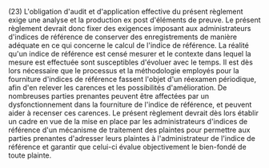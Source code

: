 (23) L'obligation d'audit et d'application effective du présent règlement exige une analyse et la production ex post d'éléments de preuve. Le présent règlement devrait donc fixer des exigences imposant aux administrateurs d'indices de référence de conserver des enregistrements de manière adéquate en ce qui concerne le calcul de l'indice de référence. La réalité qu'un indice de référence est censé mesurer et le contexte dans lequel la mesure est effectuée sont susceptibles d'évoluer avec le temps. Il est dès lors nécessaire que le processus et la méthodologie employés pour la fourniture d'indices de référence fassent l'objet d'un réexamen périodique, afin d'en relever les carences et les possibilités d'amélioration. De nombreuses parties prenantes peuvent être affectées par un dysfonctionnement dans la fourniture de l'indice de référence, et peuvent aider à recenser ces carences. Le présent règlement devrait dès lors établir un cadre en vue de la mise en place par les administrateurs d'indices de référence d'un mécanisme de traitement des plaintes pour permettre aux parties prenantes d'adresser leurs plaintes à l'administrateur de l'indice de référence et garantir que celui-ci évalue objectivement le bien-fondé de toute plainte.